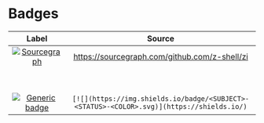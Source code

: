 # Badges

  | Label | Source |
  | :-: | :-: |
  | [![Sourcegraph](https://badgen.net/badge/icon/sourcegraph?color=purple&style=plastic&icon=sourcegraph&label=ZI&)](https://sourcegraph.com/github.com/z-shell/zi/) | https://sourcegraph.com/github.com/z-shell/zi |
  | <placeholder> | <placeholder> |
  | <placeholder> | <placeholder> |
  | <placeholder> | <placeholder> |
  | <placeholder> | <placeholder> |
  | <placeholder> | <placeholder> |
  | <placeholder> | <placeholder> |
  | <placeholder> | <placeholder> |
  | <placeholder> | <placeholder> |
  | [![Generic badge](https://img.shields.io/badge/<SUBJECT>-<STATUS>-<COLOR>.svg)](https://shields.io/) | `[![](https://img.shields.io/badge/<SUBJECT>-<STATUS>-<COLOR>.svg)](https://shields.io/)` |
